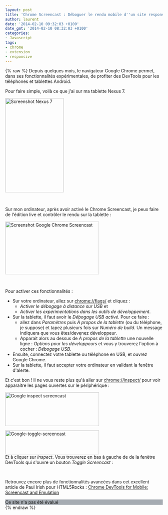 ```yaml
---
layout: post
title: 'Chrome Screencast : Déboguer le rendu mobile d''un site responsive'
author: laurent
date: '2014-02-10 09:32:03 +0100'
date_gmt: '2014-02-10 08:32:03 +0100'
categories:
- Javascript
tags:
- chrome
- extension
- responsive
---
```

{% raw %}
Depuis quelques mois, le navigateur Google Chrome permet, dans ses fonctionnalités expérimentales, de profiter des DevTools pour les téléphones et tablettes Android.

<!--more-->

Pour faire simple, voilà ce que j'ai sur ma tablette Nexus 7.

<a href="http://blog.eleven-labs.com/wp-content/uploads/2013/12/Screenshot-Nexus-7.jpg"><img class="size-medium wp-image-778 aligncenter" alt="Screenshot Nexus 7" src="http://blog.eleven-labs.com/wp-content/uploads/2013/12/Screenshot-Nexus-7-187x300.jpg" width="187" height="300" /></a>

&nbsp;

Sur mon ordinateur, après avoir activé le Chrome Screencast, je peux faire de l'édition live et contrôler le rendu sur la tablette :

<a href="http://blog.eleven-labs.com/wp-content/uploads/2013/12/Screenshot-Google-Chrome-Screencast.png"><img class="size-medium wp-image-779 aligncenter" alt="Screenshot Google Chrome Screencast" src="http://blog.eleven-labs.com/wp-content/uploads/2013/12/Screenshot-Google-Chrome-Screencast-300x168.png" width="300" height="168" /></a>

&nbsp;

Pour activer ces fonctionnalités :

<ul>
<li>Sur votre ordinateur, allez sur <a href="//flags/" target="_blank">chrome://flags/</a> et cliquez :
<ul>
<li><em>Activer le débogage à distance sur USB</em> et</li>
<li><em>Activer les expérimentations dans les outils de développement</em>.</li>
</ul>
</li>
<li>Sur la tablette, il faut avoir le <em>Débogage USB activé</em>. Pour ce faire :
<ul>
<li>allez dans <em>Paramètres</em> puis <em>À propos de la tablette</em> (ou du téléphone, je suppose) et tapez plusieurs fois sur <em>Numéro de build</em>. Un message indiquera que vous êtes/devenez développeur.</li>
<li>Apparait alors au dessus de <em>À propos de la tablette</em> une nouvelle ligne : <em>Options pour les développeurs</em> et vous y trouverez l'option à cocher : <em>Débogage USB</em>.</li>
</ul>
</li>
<li>Ensuite, connectez votre tablette ou téléphone en USB, et ouvrez Google Chrome.</li>
<li>Sur la tablette, il faut accepter votre ordinateur en validant la fenêtre d'alerte.</li>
</ul>
Et c'est bon ! Il ne vous reste plus qu'à aller sur <a href="//inspect/" target="_blank">chrome://inspect/</a> pour voir apparaitre les pages ouvertes sur le périphérique :

<a href="http://blog.eleven-labs.com/wp-content/uploads/2013/12/Google-inspect-screencast.jpg"><img class="size-medium wp-image-786 aligncenter" alt="Google inspect screencast" src="http://blog.eleven-labs.com/wp-content/uploads/2013/12/Google-inspect-screencast-300x107.jpg" width="300" height="107" /></a>


<a href="http://blog.eleven-labs.com/wp-content/uploads/2013/12/Google-toggle-screencast.jpg"><img class="size-medium wp-image-788 alignright" alt="Google-toggle-screencast" src="http://blog.eleven-labs.com/wp-content/uploads/2013/12/Google-toggle-screencast-300x76.jpg" width="300" height="76" /></a><br />
Et à cliquer sur <em>inspect</em>. Vous trouverez en bas à gauche de de la fenètre DevTools qui s'ouvre un bouton <em>Toggle Screencast </em>:

&nbsp;

Retrouvez encore plus de fonctionnalités avancées dans cet excellent article de Paul Irish pour HTML5Rocks : <a title="Chrome DevTools for Mobile: Screencast and Emulation by Paul Irish" href="http://www.html5rocks.com/en/tutorials/developertools/mobile/" target="_blank">Chrome DevTools for Mobile: Screencast and Emulation</a>

<div id="wrchoverdiv">
<div id="wrccontainer" style="background: #a5abb2 url('chrome-extension://gomekmidlodglbbmalcneegieacbdmki/common/skin/img/se_icn_norating.png');">
<div id="wrcratingtext">Ce site n'a pas été évalué</div>
<div class="wrclogo"></div>
</div>
</div>
{% endraw %}

